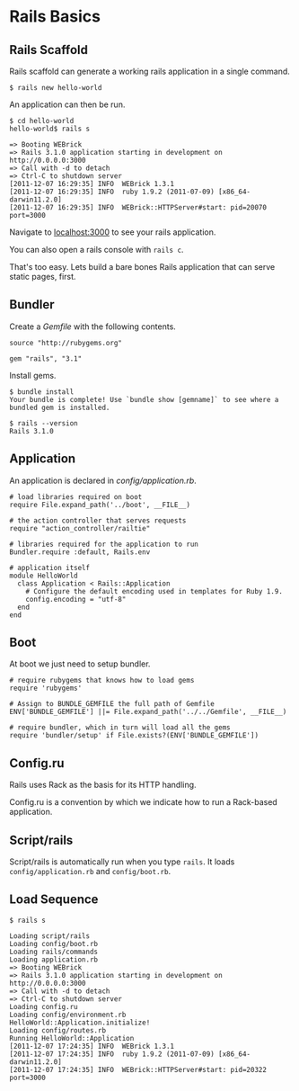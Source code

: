 Rails Basics
============

Rails Scaffold
--------------

Rails scaffold can generate a working rails application in a single command.

    $ rails new hello-world

An application can then be run.

    $ cd hello-world
    hello-world$ rails s

    => Booting WEBrick
    => Rails 3.1.0 application starting in development on http://0.0.0.0:3000
    => Call with -d to detach
    => Ctrl-C to shutdown server
    [2011-12-07 16:29:35] INFO  WEBrick 1.3.1
    [2011-12-07 16:29:35] INFO  ruby 1.9.2 (2011-07-09) [x86_64-darwin11.2.0]
    [2011-12-07 16:29:35] INFO  WEBrick::HTTPServer#start: pid=20070 port=3000

Navigate to [localhost:3000](http://localhost:3000) to see your rails application.

You can also open a rails console with `rails c`.

That's too easy. Lets build a bare bones Rails application that can serve static pages, first. 

Bundler
-------

Create a *Gemfile* with the following contents.

    source "http://rubygems.org"

    gem "rails", "3.1"

Install gems.

    $ bundle install
    Your bundle is complete! Use `bundle show [gemname]` to see where a bundled gem is installed.

    $ rails --version
    Rails 3.1.0

Application
-----------

An application is declared in *config/application.rb*.

    # load libraries required on boot
    require File.expand_path('../boot', __FILE__)

    # the action controller that serves requests
    require "action_controller/railtie"

    # libraries required for the application to run
    Bundler.require :default, Rails.env

    # application itself
    module HelloWorld
      class Application < Rails::Application
        # Configure the default encoding used in templates for Ruby 1.9.
        config.encoding = "utf-8"
      end
    end

Boot
----

At boot we just need to setup bundler.

    # require rubygems that knows how to load gems
    require 'rubygems'

    # Assign to BUNDLE_GEMFILE the full path of Gemfile
    ENV['BUNDLE_GEMFILE'] ||= File.expand_path('../../Gemfile', __FILE__)

    # require bundler, which in turn will load all the gems
    require 'bundler/setup' if File.exists?(ENV['BUNDLE_GEMFILE'])

Config.ru
---------

Rails uses Rack as the basis for its HTTP handling.

Config.ru is a convention by which we indicate how to run a Rack-based application.

Script/rails
------------

Script/rails is automatically run when you type `rails`. It loads `config/application.rb` and `config/boot.rb`.

Load Sequence
-------------

    $ rails s

    Loading script/rails
    Loading config/boot.rb
    Loading rails/commands
    Loading application.rb
    => Booting WEBrick
    => Rails 3.1.0 application starting in development on http://0.0.0.0:3000
    => Call with -d to detach
    => Ctrl-C to shutdown server
    Loading config.ru
    Loading config/environment.rb
    HelloWorld::Application.initialize!
    Loading config/routes.rb
    Running HelloWorld::Application
    [2011-12-07 17:24:35] INFO  WEBrick 1.3.1
    [2011-12-07 17:24:35] INFO  ruby 1.9.2 (2011-07-09) [x86_64-darwin11.2.0]
    [2011-12-07 17:24:35] INFO  WEBrick::HTTPServer#start: pid=20322 port=3000

